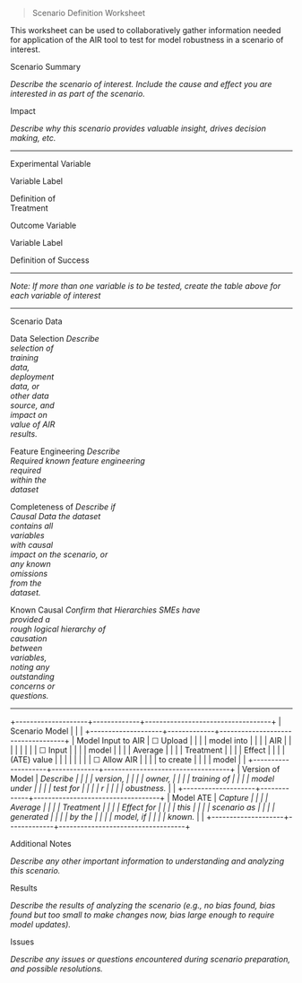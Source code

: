 > Scenario Definition Worksheet

This worksheet can be used to collaboratively gather information needed
for application of the AIR tool to test for model robustness in a
scenario of interest.

Scenario Summary

*Describe the scenario of interest. Include the cause and effect you are
interested in as part of the scenario.*

Impact

*Describe why this scenario provides valuable insight, drives decision
making, etc.*

  --------------------- ----------------------- -------------------------
  Experimental Variable                         

  Variable Label                                

  Definition of                                 
  Treatment                                     

  Outcome Variable                              

  Variable Label                                

  Definition of Success                         
  --------------------- ----------------------- -------------------------

*Note: If more than one variable is to be tested, create the table above
for each variable of interest*

  -------------------- ------------- --------------------------------------------
  Scenario Data                      

  Data Selection       *Describe     
                       selection of  
                       training      
                       data,         
                       deployment    
                       data, or      
                       other data    
                       source, and   
                       impact on     
                       value of AIR  
                       results.*     

  Feature Engineering  *Describe     
  Required             known feature 
                       engineering   
                       required      
                       within the    
                       dataset*      

  Completeness of      *Describe if  
  Causal Data          the dataset   
                       contains all  
                       variables     
                       with causal   
                       impact on the 
                       scenario, or  
                       any known     
                       omissions     
                       from the      
                       dataset.*     

  Known Causal         *Confirm that 
  Hierarchies          SMEs have     
                       provided a    
                       rough logical 
                       hierarchy of  
                       causation     
                       between       
                       variables,    
                       noting any    
                       outstanding   
                       concerns or   
                       questions.*   
  -------------------- ------------- --------------------------------------------

+--------------------+-------------+-----------------------------------+
| Scenario Model     |             |                                   |
+--------------------+-------------+-----------------------------------+
| Model Input to AIR | ☐ Upload    |                                   |
|                    | model into  |                                   |
|                    | AIR         |                                   |
|                    |             |                                   |
|                    | ☐ Input     |                                   |
|                    | model       |                                   |
|                    | Average     |                                   |
|                    | Treatment   |                                   |
|                    | Effect      |                                   |
|                    | (ATE) value |                                   |
|                    |             |                                   |
|                    | ☐ Allow AIR |                                   |
|                    | to create   |                                   |
|                    | model       |                                   |
+--------------------+-------------+-----------------------------------+
| Version of Model   | *Describe   |                                   |
|                    | version,    |                                   |
|                    | owner,      |                                   |
|                    | training of |                                   |
|                    | model under |                                   |
|                    | test for    |                                   |
|                    | r           |                                   |
|                    | obustness.* |                                   |
+--------------------+-------------+-----------------------------------+
| Model ATE          | *Capture    |                                   |
|                    | Average     |                                   |
|                    | Treatment   |                                   |
|                    | Effect for  |                                   |
|                    | this        |                                   |
|                    | scenario as |                                   |
|                    | generated   |                                   |
|                    | by the      |                                   |
|                    | model, if   |                                   |
|                    | known.*     |                                   |
+--------------------+-------------+-----------------------------------+

Additional Notes

*Describe any other important information to understanding and analyzing
this scenario.*

Results

*Describe the results of analyzing the scenario (e.g., no bias found,
bias found but too small to make changes now, bias large enough to
require model updates).*

Issues

*Describe any issues or questions encountered during scenario
preparation, and possible resolutions.*
